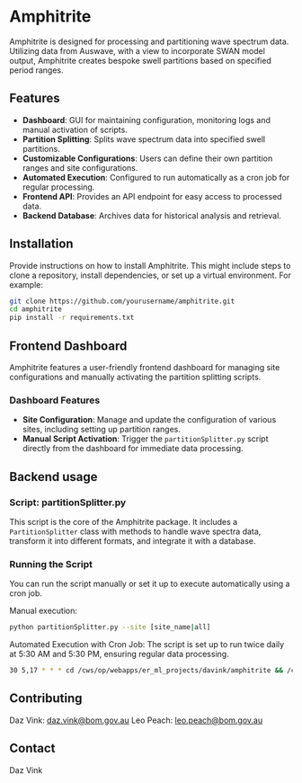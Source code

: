 # Amphitrite

Amphitrite is designed for processing and partitioning wave spectrum data. Utilizing data from Auswave, with a view to incorporate SWAN model output, Amphitrite creates bespoke swell partitions based on specified period ranges.

## Features

-   **Dashboard**: GUI for maintaining configuration, monitoring logs and manual activation of scripts.
-   **Partition Splitting**: Splits wave spectrum data into specified swell partitions.
-   **Customizable Configurations**: Users can define their own partition ranges and site configurations.
-   **Automated Execution**: Configured to run automatically as a cron job for regular processing.
-   **Frontend API**: Provides an API endpoint for easy access to processed data.
-   **Backend Database**: Archives data for historical analysis and retrieval.

## Installation

Provide instructions on how to install Amphitrite. This might include steps to clone a repository, install dependencies, or set up a virtual environment. For example:

```bash
git clone https://github.com/yourusername/amphitrite.git
cd amphitrite
pip install -r requirements.txt
```

## Frontend Dashboard

Amphitrite features a user-friendly frontend dashboard for managing site configurations and manually activating the partition splitting scripts.

### Dashboard Features

-   **Site Configuration**: Manage and update the configuration of various sites, including setting up partition ranges.
-   **Manual Script Activation**: Trigger the `partitionSplitter.py` script directly from the dashboard for immediate data processing.

## Backend usage

### Script: partitionSplitter.py

This script is the core of the Amphitrite package. It includes a `PartitionSplitter` class with methods to handle wave spectra data, transform it into different formats, and integrate it with a database.

### Running the Script

You can run the script manually or set it up to execute automatically using a cron job.

Manual execution:

```bash
python partitionSplitter.py --site [site_name|all]
```

Automated Execution with Cron Job:
The script is set up to run twice daily at 5:30 AM and 5:30 PM, ensuring regular data processing.

```bash
30 5,17 * * * cd /cws/op/webapps/er_ml_projects/davink/amphitrite && /cws/anaconda/envs/mlenv/bin/python /cws/op/webapps/er_ml_projects/davink/amphitrite/partitionSplitter.py
```

## Contributing

Daz Vink: daz.vink@bom.gov.au
Leo Peach: leo.peach@bom.gov.au

## Contact

Daz Vink

